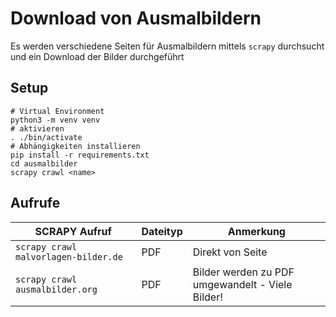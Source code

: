 # Download von Ausmalbildern

Es werden verschiedene Seiten für Ausmalbildern mittels `scrapy` durchsucht und ein 
Download der Bilder durchgeführt

## Setup

```
# Virtual Environment 
python3 -m venv venv
# aktivieren
. ./bin/activate
# Abhängigkeiten installieren
pip install -r requirements.txt
cd ausmalbilder
scrapy crawl <name>

```

## Aufrufe

| SCRAPY Aufruf | Dateityp | Anmerkung |
| --- | --- | --- |
| `scrapy crawl malvorlagen-bilder.de` | PDF | Direkt von Seite|
| `scrapy crawl ausmalbilder.org` | PDF | Bilder werden zu PDF umgewandelt - Viele Bilder!|